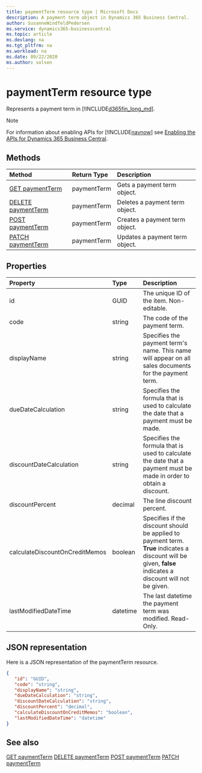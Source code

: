 ```yaml
---
title: paymentTerm resource type | Microsoft Docs
description: A payment term object in Dynamics 365 Business Central.
author: SusanneWindfeldPedersen
ms.service: dynamics365-businesscentral
ms.topic: article
ms.devlang: na
ms.tgt_pltfrm: na
ms.workload: na
ms.date: 09/22/2020
ms.author: solsen
---
```


# paymentTerm resource type
Represents a payment term in [!INCLUDE[d365fin_long_md](../../includes/d365fin_long_md.md)].

> [!NOTE]  
> For information about enabling APIs for [!INCLUDE[navnow](../../includes/navnow_md.md)] see [Enabling the APIs for Dynamics 365 Business Central](../enabling-apis-for-dynamics-nav.md).

## Methods
| Method | Return Type|Description |
|:--------------------|:-----------|:-------------------------|
|[GET paymentTerm](../api/dynamics_paymentTerm_Get.md)|paymentTerm|Gets a payment term object.|
|[DELETE paymentTerm](../api/dynamics_paymentTerm_Delete.md)|paymentTerm|Deletes a payment term object.|
|[POST paymentTerm](../api/dynamics_paymentTerm_Create.md)|paymentTerm|Creates a payment term object.|
|[PATCH paymentTerm](../api/dynamics_paymentTerm_Update.md)|paymentTerm|Updates a payment term object.|






## Properties

| Property           | Type   |Description     |
|:-------------------|:-------|:---------------|
|id|GUID|The unique ID of the item. Non-editable.|
|code|string|The code of the payment term.|
|displayName|string|Specifies the payment term's name. This name will appear on all sales documents for the payment term.|
|dueDateCalculation|string|Specifies the formula that is used to calculate the date that a payment must be made.|
|discountDateCalculation|string|Specifies the formula that is used to calculate the date that a payment must be made in order to obtain a discount.|
|discountPercent|decimal|The line discount percent.    |
|calculateDiscountOnCreditMemos|boolean|Specifies if the discount should be applied to payment term. **True** indicates a discount will be given, **false** indicates a discount will not be given.|
|lastModifiedDateTime|datetime|The last datetime the payment term was modified. Read-Only.|


## JSON representation

Here is a JSON representation of the paymentTerm resource.


```json
{
   "id": "GUID",
   "code": "string",
   "displayName": "string",
   "dueDateCalculation": "string",
   "discountDateCalculation": "string",
   "discountPercent": "decimal",
   "calculateDiscountOnCreditMemos": "boolean",
   "lastModifiedDateTime": "datetime"
}
```
## See also

[GET paymentTerm](../api/dynamics_paymentTerm_Get.md)
[DELETE paymentTerm](../api/dynamics_paymentTerm_Delete.md)
[POST paymentTerm](../api/dynamics_paymentTerm_Create.md)
[PATCH paymentTerm](../api/dynamics_paymentTerm_Update.md)

